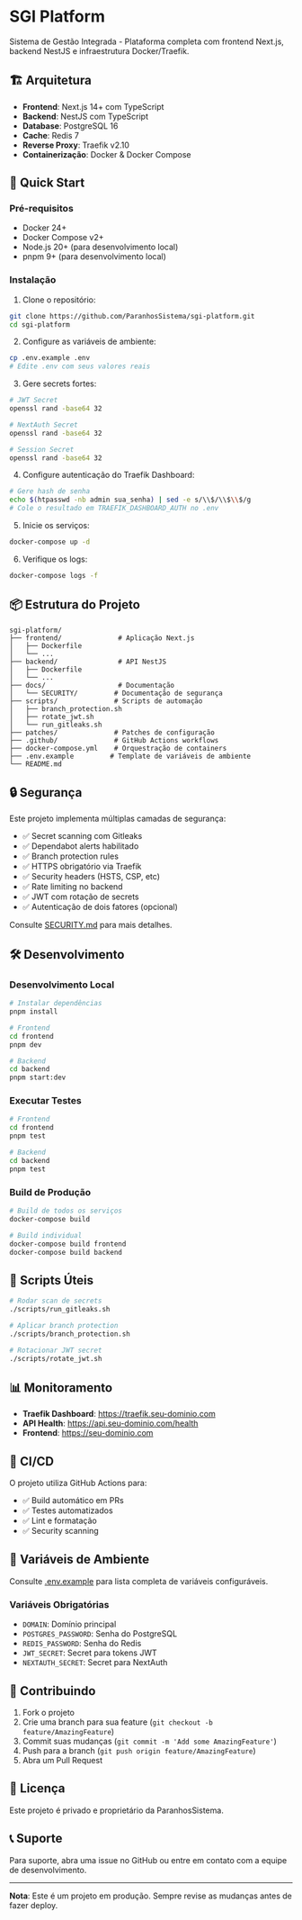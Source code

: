 
# SGI Platform

Sistema de Gestão Integrada - Plataforma completa com frontend Next.js, backend NestJS e infraestrutura Docker/Traefik.

## 🏗️ Arquitetura

- **Frontend**: Next.js 14+ com TypeScript
- **Backend**: NestJS com TypeScript
- **Database**: PostgreSQL 16
- **Cache**: Redis 7
- **Reverse Proxy**: Traefik v2.10
- **Containerização**: Docker & Docker Compose

## 🚀 Quick Start

### Pré-requisitos

- Docker 24+
- Docker Compose v2+
- Node.js 20+ (para desenvolvimento local)
- pnpm 9+ (para desenvolvimento local)

### Instalação

1. Clone o repositório:
```bash
git clone https://github.com/ParanhosSistema/sgi-platform.git
cd sgi-platform
```

2. Configure as variáveis de ambiente:
```bash
cp .env.example .env
# Edite .env com seus valores reais
```

3. Gere secrets fortes:
```bash
# JWT Secret
openssl rand -base64 32

# NextAuth Secret
openssl rand -base64 32

# Session Secret
openssl rand -base64 32
```

4. Configure autenticação do Traefik Dashboard:
```bash
# Gere hash de senha
echo $(htpasswd -nb admin sua_senha) | sed -e s/\\$/\\$\\$/g
# Cole o resultado em TRAEFIK_DASHBOARD_AUTH no .env
```

5. Inicie os serviços:
```bash
docker-compose up -d
```

6. Verifique os logs:
```bash
docker-compose logs -f
```

## 📦 Estrutura do Projeto

```
sgi-platform/
├── frontend/              # Aplicação Next.js
│   ├── Dockerfile
│   └── ...
├── backend/               # API NestJS
│   ├── Dockerfile
│   └── ...
├── docs/                  # Documentação
│   └── SECURITY/         # Documentação de segurança
├── scripts/              # Scripts de automação
│   ├── branch_protection.sh
│   ├── rotate_jwt.sh
│   └── run_gitleaks.sh
├── patches/              # Patches de configuração
├── .github/              # GitHub Actions workflows
├── docker-compose.yml    # Orquestração de containers
├── .env.example         # Template de variáveis de ambiente
└── README.md

```

## 🔒 Segurança

Este projeto implementa múltiplas camadas de segurança:

- ✅ Secret scanning com Gitleaks
- ✅ Dependabot alerts habilitado
- ✅ Branch protection rules
- ✅ HTTPS obrigatório via Traefik
- ✅ Security headers (HSTS, CSP, etc)
- ✅ Rate limiting no backend
- ✅ JWT com rotação de secrets
- ✅ Autenticação de dois fatores (opcional)

Consulte [SECURITY.md](SECURITY.md) para mais detalhes.

## 🛠️ Desenvolvimento

### Desenvolvimento Local

```bash
# Instalar dependências
pnpm install

# Frontend
cd frontend
pnpm dev

# Backend
cd backend
pnpm start:dev
```

### Executar Testes

```bash
# Frontend
cd frontend
pnpm test

# Backend
cd backend
pnpm test
```

### Build de Produção

```bash
# Build de todos os serviços
docker-compose build

# Build individual
docker-compose build frontend
docker-compose build backend
```

## 🔧 Scripts Úteis

```bash
# Rodar scan de secrets
./scripts/run_gitleaks.sh

# Aplicar branch protection
./scripts/branch_protection.sh

# Rotacionar JWT secret
./scripts/rotate_jwt.sh
```

## 📊 Monitoramento

- **Traefik Dashboard**: https://traefik.seu-dominio.com
- **API Health**: https://api.seu-dominio.com/health
- **Frontend**: https://seu-dominio.com

## 🔄 CI/CD

O projeto utiliza GitHub Actions para:

- ✅ Build automático em PRs
- ✅ Testes automatizados
- ✅ Lint e formatação
- ✅ Security scanning

## 📝 Variáveis de Ambiente

Consulte [.env.example](.env.example) para lista completa de variáveis configuráveis.

### Variáveis Obrigatórias

- `DOMAIN`: Domínio principal
- `POSTGRES_PASSWORD`: Senha do PostgreSQL
- `REDIS_PASSWORD`: Senha do Redis
- `JWT_SECRET`: Secret para tokens JWT
- `NEXTAUTH_SECRET`: Secret para NextAuth

## 🤝 Contribuindo

1. Fork o projeto
2. Crie uma branch para sua feature (`git checkout -b feature/AmazingFeature`)
3. Commit suas mudanças (`git commit -m 'Add some AmazingFeature'`)
4. Push para a branch (`git push origin feature/AmazingFeature`)
5. Abra um Pull Request

## 📄 Licença

Este projeto é privado e proprietário da ParanhosSistema.

## 📞 Suporte

Para suporte, abra uma issue no GitHub ou entre em contato com a equipe de desenvolvimento.

---

**Nota**: Este é um projeto em produção. Sempre revise as mudanças antes de fazer deploy.
